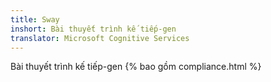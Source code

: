 ```yaml
---
title: Sway
inshort: Bài thuyết trình kế tiếp-gen
translator: Microsoft Cognitive Services
---
```


Bài thuyết trình kế tiếp-gen
{% bao gồm compliance.html %}

